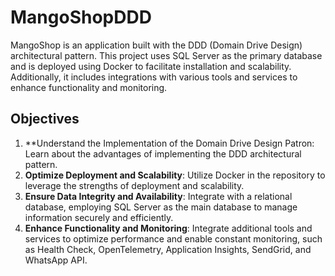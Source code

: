 # MangoShopDDD
MangoShop is an application built with the DDD (Domain Drive Design) architectural pattern. This project uses SQL Server as the primary database and is deployed using Docker to facilitate installation and scalability. Additionally, it includes integrations with various tools and services to enhance functionality and monitoring.


## Objectives
1. **Understand the Implementation of the Domain Drive Design Patron: Learn about the advantages of implementing the DDD architectural pattern.
2. **Optimize Deployment and Scalability**: Utilize Docker in the repository to leverage the strengths of deployment and scalability.
3. **Ensure Data Integrity and Availability**: Integrate with a relational database, employing SQL Server as the main database to manage information securely and efficiently.
4. **Enhance Functionality and Monitoring**: Integrate additional tools and services to optimize performance and enable constant monitoring, such as Health Check, OpenTelemetry, Application Insights, SendGrid, and WhatsApp API.
